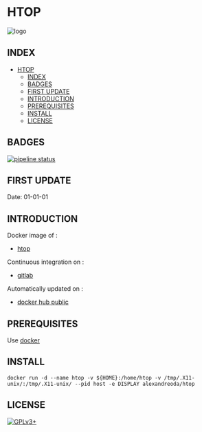 # HTOP

![logo](https://assets.gitlab-static.net/uploads/-/system/project/avatar/12904452/htop.png)

## INDEX

- [HTOP](#htop)
  - [INDEX](#index)
  - [BADGES](#badges)
  - [FIRST UPDATE](#first-update)
  - [INTRODUCTION](#introduction)
  - [PREREQUISITES](#prerequisites)
  - [INSTALL](#install)
  - [LICENSE](#license)

## BADGES

[![pipeline status](https://gitlab.com/oda-alexandre/htop/badges/master/pipeline.svg)](https://gitlab.com/oda-alexandre/htop/commits/master)

## FIRST UPDATE

Date: 01-01-01

## INTRODUCTION

Docker image of :

- [htop](https://hisham.hm/htop)

Continuous integration on :

- [gitlab](https://gitlab.com/oda-alexandre/htop/pipelines)

Automatically updated on :

- [docker hub public](https://hub.docker.com/r/alexandreoda/htop)

## PREREQUISITES

Use [docker](https://www.docker.com)

## INSTALL

```docker run -d --name htop -v ${HOME}:/home/htop -v /tmp/.X11-unix/:/tmp/.X11-unix/ --pid host -e DISPLAY alexandreoda/htop```

## LICENSE

[![GPLv3+](http://gplv3.fsf.org/gplv3-127x51.png)](https://gitlab.com/oda-alexandre/htop/blob/master/LICENSE)
